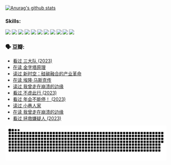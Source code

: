 
[![Anurag's github stats](https://github-readme-stats.vercel.app/api?username=w940853815)](https://github.com/anuraghazra/github-readme-stats)

### Skills:

<code><img height="32" src="https://cdn.jsdelivr.net/npm/simple-icons@v5/icons/python.svg"></code>
<code><img height="32" src="https://cdn.jsdelivr.net/npm/simple-icons@v5/icons/javascript.svg"></code>
<code><img height="32" src="https://cdn.jsdelivr.net/npm/simple-icons@v5/icons/django.svg"></code>
<code><img height="32" src="https://cdn.jsdelivr.net/npm/simple-icons@v5/icons/flask.svg"></code>
<code><img height="32" src="https://cdn.jsdelivr.net/npm/simple-icons@v5/icons/vuetify.svg"></code>
<code><img height="32" src="https://cdn.jsdelivr.net/npm/simple-icons@v5/icons/git.svg"></code>
<code><img height="32" src="https://cdn.jsdelivr.net/npm/simple-icons@v5/icons/docker.svg"></code>
<code><img height="32" src="https://cdn.jsdelivr.net/npm/simple-icons@v5/icons/postgresql.svg"></code>
<code><img height="32" src="https://cdn.jsdelivr.net/npm/simple-icons@v5/icons/elasticsearch.svg"></code>
<code><img height="32" src="https://cdn.jsdelivr.net/npm/simple-icons@v5/icons/macos.svg"></code>
<code><img height="32" src="https://cdn.jsdelivr.net/npm/simple-icons@v5/icons/linux.svg"></code>

### 🗣 豆瓣:

<!-- DOUBAN-ACTIVITIES:START -->
- [看过 三大队‎ (2023)](https://www.douban.com/people/136069238/status/4510323325/?_i=07380131)
- [在读 金字塔原理](https://www.douban.com/people/136069238/status/4507497587/?_i=07380131)
- [读过 新时空：硅碳融合的产业革命](https://www.douban.com/people/136069238/status/4506659177/?_i=07380131)
- [在读 埃隆·马斯克传](https://www.douban.com/people/136069238/status/4500417190/?_i=07380132)
- [读过 我曾走在崩溃的边缘](https://www.douban.com/people/136069238/status/4500416754/?_i=07380132)
- [看过 不虚此行‎ (2023)](https://www.douban.com/people/136069238/status/4499973052/?_i=07380133)
- [看过 年会不能停！‎ (2023)](https://www.douban.com/people/136069238/status/4498582002/?_i=07380133)
- [读过 小巷人家](https://www.douban.com/people/136069238/status/4489290935/?_i=07380133)
- [在读 我曾走在崩溃的边缘](https://www.douban.com/people/136069238/status/4489290559/?_i=07380133)
- [看过 拯救嫌疑人‎ (2023)](https://www.douban.com/people/136069238/status/4477421513/?_i=07380133)
<!-- DOUBAN-ACTIVITIES:END -->


![Snake animation](https://raw.githubusercontent.com/w940853815/w940853815/output/github-contribution-grid-snake.svg)

<!--
**w940853815/w940853815** is a ✨ _special_ ✨ repository because its `README.md` (this file) appears on your GitHub profile.

Here are some ideas to get you started:

- 🔭 I’m currently working on ...
- 🌱 I’m currently learning ...
- 👯 I’m looking to collaborate on ...
- 🤔 I’m looking for help with ...
- 💬 Ask me about ...
- 📫 How to reach me: ...
- 😄 Pronouns: ...
- ⚡ Fun fact: ...
-->
